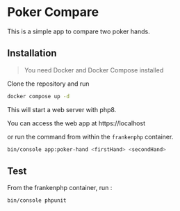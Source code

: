 # Poker Compare

This is a simple app to compare two poker hands.

## Installation

> You need Docker and Docker Compose installed

Clone the repository and run 

```bash
docker compose up -d
```

This will start a web server with php8.

You can access the web app at https://localhost

or run the command from within the `frankenphp` container.

```bash
bin/console app:poker-hand <firstHand> <secondHand>
```

## Test

From the frankenphp container, run :
```bash
bin/console phpunit
```
